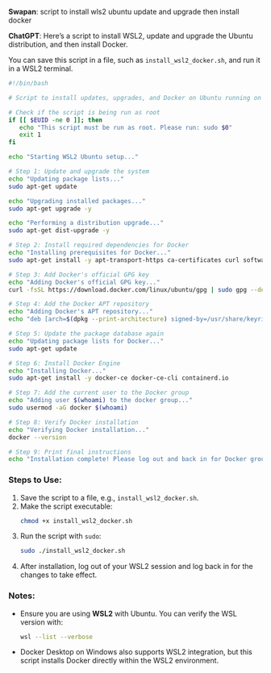 **Swapan**: script to install wls2 ubuntu update and upgrade then install docker 

**ChatGPT**: Here’s a script to install WSL2, update and upgrade the Ubuntu distribution, and then install Docker. 

You can save this script in a file, such as `install_wsl2_docker.sh`, and run it in a WSL2 terminal.

```bash
#!/bin/bash

# Script to install updates, upgrades, and Docker on Ubuntu running on WSL2

# Check if the script is being run as root
if [[ $EUID -ne 0 ]]; then
   echo "This script must be run as root. Please run: sudo $0"
   exit 1
fi

echo "Starting WSL2 Ubuntu setup..."

# Step 1: Update and upgrade the system
echo "Updating package lists..."
sudo apt-get update

echo "Upgrading installed packages..."
sudo apt-get upgrade -y

echo "Performing a distribution upgrade..."
sudo apt-get dist-upgrade -y

# Step 2: Install required dependencies for Docker
echo "Installing prerequisites for Docker..."
sudo apt-get install -y apt-transport-https ca-certificates curl software-properties-common gnupg lsb-release

# Step 3: Add Docker's official GPG key
echo "Adding Docker's official GPG key..."
curl -fsSL https://download.docker.com/linux/ubuntu/gpg | sudo gpg --dearmor -o /usr/share/keyrings/docker-archive-keyring.gpg

# Step 4: Add the Docker APT repository
echo "Adding Docker's APT repository..."
echo "deb [arch=$(dpkg --print-architecture) signed-by=/usr/share/keyrings/docker-archive-keyring.gpg] https://download.docker.com/linux/ubuntu $(lsb_release -cs) stable" | sudo tee /etc/apt/sources.list.d/docker.list > /dev/null

# Step 5: Update the package database again
echo "Updating package lists for Docker..."
sudo apt-get update

# Step 6: Install Docker Engine
echo "Installing Docker..."
sudo apt-get install -y docker-ce docker-ce-cli containerd.io

# Step 7: Add the current user to the Docker group
echo "Adding user $(whoami) to the docker group..."
sudo usermod -aG docker $(whoami)

# Step 8: Verify Docker installation
echo "Verifying Docker installation..."
docker --version

# Step 9: Print final instructions
echo "Installation complete! Please log out and back in for Docker group changes to take effect."
```

### Steps to Use:
1. Save the script to a file, e.g., `install_wsl2_docker.sh`.
2. Make the script executable:
   ```bash
   chmod +x install_wsl2_docker.sh
   ```
3. Run the script with `sudo`:
   ```bash
   sudo ./install_wsl2_docker.sh
   ```
4. After installation, log out of your WSL2 session and log back in for the changes to take effect.

### Notes:
- Ensure you are using **WSL2** with Ubuntu. You can verify the WSL version with:
  ```bash
  wsl --list --verbose
  ```
- Docker Desktop on Windows also supports WSL2 integration, but this script installs Docker directly within the WSL2 environment.

